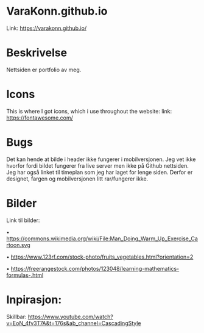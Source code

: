 # VaraKonn.github.io
Link: https://varakonn.github.io/

# Beskrivelse
Nettsiden er portfolio av meg. 

# Icons
This is where I got icons, which i use throughout the website:
link: https://fontawesome.com/

# Bugs

Det kan hende at bilde i header ikke fungerer i mobilversjonen. Jeg vet ikke hvorfor fordi bildet fungerer fra live server men ikke på Github nettsiden. Jeg har også linket til timeplan som jeg har laget for lenge siden. Derfor er designet, fargen og mobilversjonen litt rar/fungerer ikke.

# Bilder
Link til bilder:

•	https://commons.wikimedia.org/wiki/File:Man_Doing_Warm_Up_Exercise_Cartoon.svg

•	https://www.123rf.com/stock-photo/fruits_vegetables.html?orientation=2

•	https://freerangestock.com/photos/123048/learning-mathematics-formulas-.html



# Inpirasjon:
Skillbar: https://www.youtube.com/watch?v=EoN_4fv3T7A&t=176s&ab_channel=CascadingStyle






